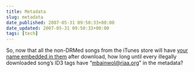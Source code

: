 ```yaml
---
title: Metadata
slug: metadata
date_published: 2007-05-31 09:50:33+00:00
date_updated: 2007-05-31 09:50:33+00:00
tags: [tech]
---
```

So, now that all the non-DRMed songs from the iTunes store will have [your name embedded in them](http://gizmodo.com/gadgets/sorry%2C-pirates/drm+free-itunes-songs-have-embedded-user-info-264574.php) after download, how long until every illegally downloaded song’s ID3 tags have “mbainwol@riaa.org” in the metadata?
